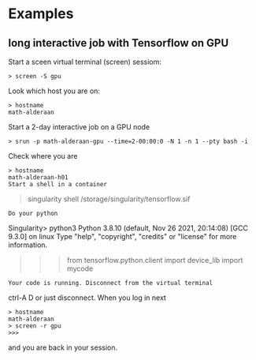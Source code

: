 # Examples 

## long interactive job with Tensorflow on GPU

Start a sceen virtual terminal (screen) sessiom:
```
> screen -S gpu 
```
Look which host you are on:
```
> hostname
math-alderaan
```
Start a 2-day interactive job on a GPU node
```
> srun -p math-alderaan-gpu --time=2-00:00:0 -N 1 -n 1 --pty bash -i 
```
Check where you are
```
> hostname
math-alderaan-h01
Start a shell in a container
```
> singularity shell /storage/singularity/tensorflow.sif 
```
Do your python
```
Singularity> python3
Python 3.8.10 (default, Nov 26 2021, 20:14:08) 
[GCC 9.3.0] on linux
Type "help", "copyright", "credits" or "license" for more information.
>>> from tensorflow.python.client import device_lib
>>> import mycode
```
Your code is running. Disconnect from the virtual terminal
```
ctrl-A D 
or just disconnect. When you log in next 
```
> hostname
math-alderaan
> screen -r gpu
>>>
```
and you are back in your session.

